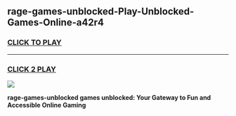
## rage-games-unblocked-Play-Unblocked-Games-Online-a42r4
<h3>
<a href="https://premium76.site?title=rage-games-unblocked&ref=24A">CLICK TO PLAY</a></h3>
<hr>

<h3>
<a href="https://premium76.site?title=rage-games-unblocked&ref=24A">CLICK 2 PLAY</a>
  
</h3>

<a href="https://premium76.site?title=rage-games-unblocked&ref=24A"><img src="https://clearcache.store/games.png"></a>


**rage-games-unblocked games unblocked: Your Gateway to Fun and Accessible Online Gaming**
